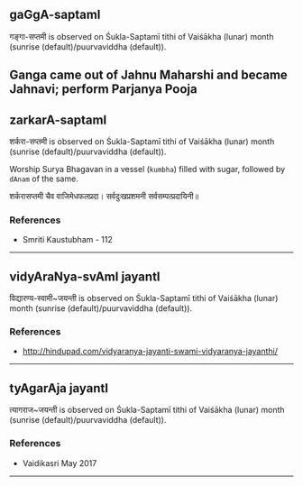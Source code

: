 ## gaGgA-saptamI

गङ्गा-सप्तमी is observed on Śukla-Saptamī tithi of Vaiśākha (lunar) month (sunrise (default)/puurvaviddha (default)).

Ganga came out of Jahnu Maharshi and became Jahnavi; perform Parjanya Pooja
---
## zarkarA-saptamI

शर्करा-सप्तमी is observed on Śukla-Saptamī tithi of Vaiśākha (lunar) month (sunrise (default)/puurvaviddha (default)).

Worship Surya Bhagavan in a vessel (`kumbha`) filled with sugar, followed by `dAnam` of the same.

शर्करासप्तमी चैव वाजिमेधफलप्रदा।
सर्वदुःखप्रशमनी सर्वसम्पत्प्रदायिनी॥
### References
* Smriti Kaustubham - 112

---
## vidyAraNya-svAmI jayantI

विद्यारण्य-स्वामी~जयन्ती is observed on Śukla-Saptamī tithi of Vaiśākha (lunar) month (sunrise (default)/puurvaviddha (default)).


### References
* http://hindupad.com/vidyaranya-jayanti-swami-vidyaranya-jayanthi/

---
## tyAgarAja jayantI

त्यागराज~जयन्ती is observed on Śukla-Saptamī tithi of Vaiśākha (lunar) month (sunrise (default)/puurvaviddha (default)).


### References
* Vaidikasri May 2017

---
